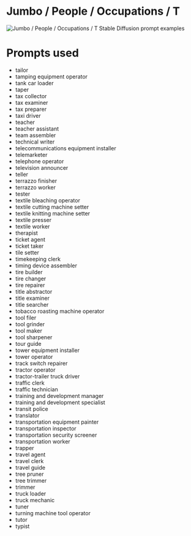 # Jumbo / People / Occupations / T

![Jumbo / People / Occupations / T Stable Diffusion prompt examples](montage.png 'Jumbo / People / Occupations / T Stable Diffusion prompt examples')

# Prompts used
- tailor
- tamping equipment operator
- tank car loader
- taper
- tax collector
- tax examiner
- tax preparer
- taxi driver
- teacher
- teacher assistant
- team assembler
- technical writer
- telecommunications equipment installer
- telemarketer
- telephone operator
- television announcer
- teller
- terrazzo finisher
- terrazzo worker
- tester
- textile bleaching operator
- textile cutting machine setter
- textile knitting machine setter
- textile presser
- textile worker
- therapist
- ticket agent
- ticket taker
- tile setter
- timekeeping clerk
- timing device assembler
- tire builder
- tire changer
- tire repairer
- title abstractor
- title examiner
- title searcher
- tobacco roasting machine operator
- tool filer
- tool grinder
- tool maker
- tool sharpener
- tour guide
- tower equipment installer
- tower operator
- track switch repairer
- tractor operator
- tractor-trailer truck driver
- traffic clerk
- traffic technician
- training and development manager
- training and development specialist
- transit police
- translator
- transportation equipment painter
- transportation inspector
- transportation security screener
- transportation worker
- trapper
- travel agent
- travel clerk
- travel guide
- tree pruner
- tree trimmer
- trimmer
- truck loader
- truck mechanic
- tuner
- turning machine tool operator
- tutor
- typist


